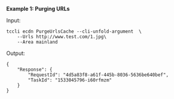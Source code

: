 **Example 1: Purging URLs**



Input: 

```
tccli ecdn PurgeUrlsCache --cli-unfold-argument  \
    --Urls http://www.test.com/1.jpg\
    --Area mainland
```

Output: 
```
{
    "Response": {
        "RequestId": "4d5a83f8-a61f-445b-8036-5636be640bef",
        "TaskId": "1533045796-i60rfmzm"
    }
}
```

